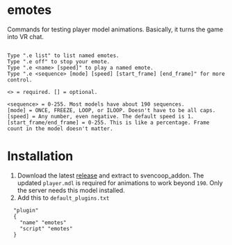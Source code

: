 # emotes

Commands for testing player model animations. Basically, it turns the game into VR chat.

```

Type ".e list" to list named emotes.
Type ".e off" to stop your emote.
Type ".e <name> [speed]" to play a named emote.
Type ".e <sequence> [mode] [speed] [start_frame] [end_frame]" for more control.

<> = required. [] = optional.

<sequence> = 0-255. Most models have about 190 sequences.
[mode] = ONCE, FREEZE, LOOP, or ILOOP. Doesn't have to be all caps.
[speed] = Any number, even negative. The default speed is 1.
[start_frame/end_frame] = 0-255. This is like a percentage. Frame count in the model doesn't matter.
```

# Installation
1. Download the latest [release](https://github.com/wootguy/emotes/releases) and extract to svencoop_addon. The updated `player.mdl` is required for animations to work beyond `190`. Only the server needs this model installed.
1. Add this to `default_plugins.txt`
```
  "plugin"
  {
    "name" "emotes"
    "script" "emotes"
  }
```
